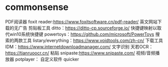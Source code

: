 # commonsense
PDF阅读器 foxit reader:https://www.foxitsoftware.cn/pdf-reader/ 英文网站下载的无广告
剪贴板工具 ditto：https://ditto-cp.sourceforge.io/
快捷键映射以取代win10系统快捷键 powertoys：https://github.com/microsoft/PowerToys
搜索的两款工具 listary/everything：https://www.voidtools.com/zh-cn/
下载工具 IDM：https://www.internetdownloadmanager.com/
文字识别 天若OCR：https://tianruoocr.cn/
粘贴 snipaste:https://www.snipaste.com/
视频/音频播放器 potplayer：
自定义软件 quicker
